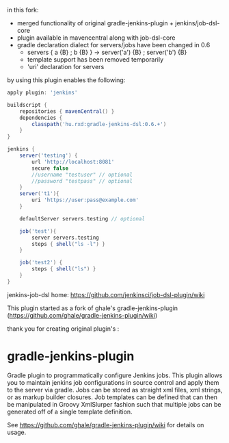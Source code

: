 in this fork:

* merged functionality of original gradle-jenkins-plugin + jenkins/job-dsl-core
* plugin available in mavencentral along with job-dsl-core
* gradle declaration dialect for servers/jobs have been changed in 0.6
	* servers { a {B} ; b {B} } -> server('a') {B} ; server('b') {B} 
	* template support has been removed temporarily
	* 'uri' declaration for servers

by using this plugin enables the following:

```groovy
apply plugin: 'jenkins'

buildscript {
	repositories { mavenCentral() }
	dependencies {
		classpath('hu.rxd:gradle-jenkins-dsl:0.6.+')
	}
}

jenkins {
	server('testing') {
		url 'http://localhost:8081'
		secure false
		//username "testuser" // optional
		//password "testpass" // optional
	}
	server('t1'){
		uri 'https://user:pass@example.com'
	}

	defaultServer servers.testing // optional

	job('test'){
		server servers.testing
		steps { shell("ls -l") }
	}

	job('test2') {
		steps { shell("ls") }
	}
}
```

jenkins-job-dsl home:
https://github.com/jenkinsci/job-dsl-plugin/wiki


This plugin started as a fork of ghale's gradle-jenkins-plugin (https://github.com/ghale/gradle-jenkins-plugin/wiki)

thank you for creating 
original plugin's :

gradle-jenkins-plugin
=====================

Gradle plugin to programmatically configure Jenkins jobs.  This plugin allows you to maintain jenkins job configurations in source control and apply them to the server via gradle.  Jobs can be stored as straight xml files, xml strings, or as markup builder closures.  Job templates can be defined that can then be manipulated in Groovy XmlSlurper fashion such that multiple jobs can be generated off of a single template definition.

See https://github.com/ghale/gradle-jenkins-plugin/wiki for details on usage.

              
